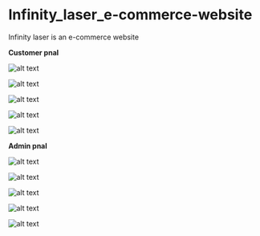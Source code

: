 # Infinity_laser_e-commerce-website
Infinity laser is an e-commerce website



**Customer pnal**

![alt text](https://github.com/Nakib00/Infinity_laser_e-commerce-website/blob/main/preview/customer/screencapture-localhost-Infinity-laser-customer-2022-09-16-21_15_35.png?raw=true)



![alt text](https://github.com/Nakib00/Infinity_laser_e-commerce-website/blob/main/preview/customer/screencapture-localhost-Infinity-laser-customer-singup-php-2022-09-16-21_16_08.png?raw=true)



![alt text](https://github.com/Nakib00/Infinity_laser_e-commerce-website/blob/main/preview/customer/screencapture-localhost-Infinity-laser-customer-login-php-2022-09-16-21_15_53.png?raw=true)



![alt text](https://github.com/Nakib00/Infinity_laser_e-commerce-website/blob/main/preview/customer/screencapture-localhost-Infinity-laser-customer-main-php-2022-09-16-21_16_32.png?raw=true)



![alt text](https://github.com/Nakib00/Infinity_laser_e-commerce-website/blob/main/preview/customer/screencapture-localhost-Infinity-laser-customer-coustome-design-php-2022-09-16-21_16_44.png?raw=true)

















**Admin pnal**


![alt text](https://github.com/Nakib00/Infinity_laser_e-commerce-website/blob/main/preview/Admin/screencapture-localhost-Infinity-laser-admin-2022-09-16-21_18_43.png?raw=true)



![alt text](https://github.com/Nakib00/Infinity_laser_e-commerce-website/blob/main/preview/Admin/screencapture-localhost-Infinity-laser-admin-base-php-2022-09-16-21_19_00.png?raw=true)



![alt text](https://github.com/Nakib00/Infinity_laser_e-commerce-website/blob/main/preview/Admin/screencapture-localhost-Infinity-laser-admin-coustom-oder-php-2022-09-16-21_19_25.png?raw=true)




![alt text](https://github.com/Nakib00/Infinity_laser_e-commerce-website/blob/main/preview/Admin/screencapture-localhost-Infinity-laser-admin-upload-product-php-2022-09-16-21_19_12.png?raw=true)




![alt text](https://github.com/Nakib00/Infinity_laser_e-commerce-website/blob/main/preview/Admin/screencapture-localhost-Infinity-laser-admin-oder-list-php-2022-09-16-21_19_35.png?raw=true)

